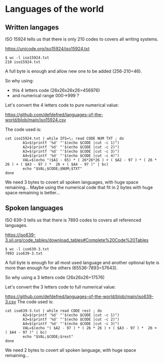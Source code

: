 # Languages of the world
## Written langages
ISO 15924 tells us that there is only 210 codes to covers all writing systems.

https://unicode.org/iso15924/iso15924.txt
```
$ wc -l iso15924.txt
210 iso15924.txt
```
A full byte is enough and allow new one to be added (256-210=46).

So why using:
- this 4 letters code (26x26x26x26=456976)
- and numerical range 000->999 ?

Let's convert the 4 letters code to pure numerical value:

https://github.com/defdefred/languages-of-the-world/blob/main/iso15924.csv

The code used is:
```
cat iso15924.txt | while IFS=\; read CODE NUM TXT ; do
        A1=$(printf '%d' "'$(echo $CODE |cut -c 1)")
        A2=$(printf '%d' "'$(echo $CODE |cut -c 2)")
        A3=$(printf '%d' "'$(echo $CODE |cut -c 3)")
        A4=$(printf '%d' "'$(echo $CODE |cut -c 4)")
        VAL=$(echo "($A1 - 65) * ( 26*26*26 ) + ( $A2 - 97 ) * ( 26 * 26 ) + ( $A3 - 97 ) *  26 + ( $A4 - 97 )" | bc)
        echo "$VAL;$CODE;$NUM;$TXT"
done
```
We need 3 bytes to covert all spoken languages, with huge space remaining...
Maybe using the numerical code that fit in 2 bytes with huge space remaining is better...

## Spoken languages
ISO 639-3 tells us that there is 7893 codes to covers all referenced languages.

https://iso639-3.sil.org/code_tables/download_tables#Complete%20Code%20Tables
```
$ wc -l iso639-3.txt
7893 iso639-3.txt
```
A full byte is enough for all most used language and another optional byte is more than enough for the others (65536-7893=57643).

So why using a 3 letters code (26x26x26=17576)

Let's convert the 3 letters code to full numerical value:

https://github.com/defdefred/languages-of-the-world/blob/main/iso639-3.csv
The code used is:
```
cat iso639-3.txt | while read CODE rest ; do
        A2=$(printf '%d' "'$(echo $CODE |cut -c 1)")
        A3=$(printf '%d' "'$(echo $CODE |cut -c 2)")
        A4=$(printf '%d' "'$(echo $CODE |cut -c 3)")
        VAL=$(echo "( $A2 - 97 ) * ( 26 * 26 ) + ( $A3 - 97 ) *  26 + ( $A4 - 97 )" | bc)
        echo "$VAL;$CODE;$rest"
done
```
We need 2 bytes to covert all spoken language, with huge space remaining...
